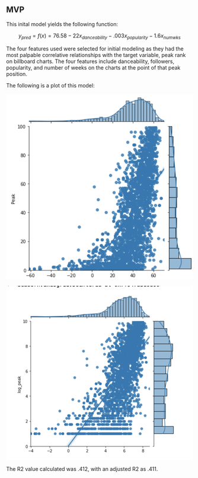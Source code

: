 ## MVP

This inital model yields the following function:

$$y_{pred} = f(x) = 76.58 - 22x_{danceability} -.003x_{popularity} - 1.6x_{numwks}$$

The four features used were selected for initial modeling as they had the most palpable correlative relationships with the target variable, peak rank on billboard charts. The four features include danceability, followers, popularity, and number of weeks on the charts at the point of that peak position. 


The following is a plot of this model:

![Peak Plot](https://github.com/mehiks11/MusicHits_Project/blob/master/Deliverables/MVP/peakplotmvp.png?raw=true)

![Log Peak Plot](https://github.com/mehiks11/MusicHits_Project/blob/master/Deliverables/MVP/logpeakplotmvp.png?raw=true)

The R2 value calculated was .412, with an adjusted R2 as .411. 
